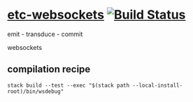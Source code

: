 [etc-websockets](https://tonyday567.github.io/etc-websockets/index.html) [![Build Status](https://travis-ci.org/tonyday567/etc-websockets.svg)](https://travis-ci.org/tonyday567/etc-websockets)
===

emit - transduce - commit

websockets

compilation recipe
---

```
stack build --test --exec "$(stack path --local-install-root)/bin/wsdebug"
```
